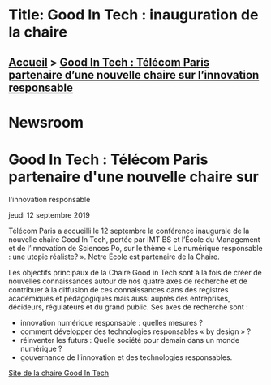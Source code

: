 # Title: Good In Tech : inauguration de la chaire

## [Accueil](https://www.telecom-paris.fr "https://www.telecom-paris.fr") > [Good In Tech : Télécom Paris partenaire d’une nouvelle chaire sur l’innovation responsable](https://www.telecom-paris.fr/good-in-tech-inauguration-chaire)

[](https://www.telecom-paris.fr/fr/accueil)

# Newsroom

# Good In Tech : Télécom Paris partenaire d'une nouvelle chaire sur
l'innovation responsable

jeudi 12 septembre 2019

Télécom Paris a accueilli le 12 septembre la conférence inaugurale de la
nouvelle chaire Good In Tech, portée par IMT BS et l’École du Management et de
l’Innovation de Sciences Po, sur le thème « Le numérique responsable : une
utopie réaliste? ». Notre École est partenaire de la Chaire.

Les objectifs principaux de la Chaire Good in Tech sont à la fois de créer de
nouvelles connaissances autour de nos quatre axes de recherche et de
contribuer à la diffusion de ces connaissances dans des registres académiques
et pédagogiques mais aussi auprès des entreprises, décideurs, régulateurs et
du grand public. Ses axes de recherche sont :

  * innovation numérique responsable : quelles mesures ?
  * comment développer des technologies responsables « by design » ?
  * réinventer les futurs : Quelle société pour demain dans un monde numérique ?
  * gouvernance de l’innovation et des technologies responsables.

[Site de la chaire Good In Tech](https://www.goodintech.org/ "Site de la
chaire Good In Tech")

[](https://www.flickr.com/photos/telecom-paristech/albums/72157710880168351)

